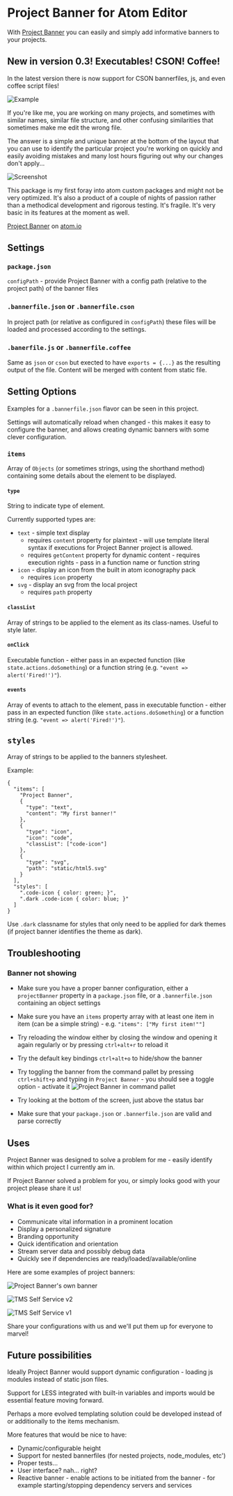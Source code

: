 # Project Banner for Atom Editor

With [Project Banner](https://github.com/elis/project-banner) you can easily and simply add informative banners to your projects.

## New in version 0.3! Executables! CSON! Coffee!

In the latest version there is now support for CSON bannerfiles, js, and even coffee script files!

![Example](http://image.prntscr.com/image/bbd21c2ac1da40d1a09291b453d11ec8.png)

If you're like me, you are working on many projects, and sometimes with similar names, similar file structure, and other confusing similarities that sometimes make me edit the wrong file.

The answer is a simple and unique banner at the bottom of the layout that you can use to identify the particular project you're working on quickly and easily avoiding mistakes and many lost hours figuring out why  our changes don't apply...

![Screenshot](http://image.prntscr.com/image/4ecdaefb84b14734b0617af80a319ea0.png)

This package is my first foray into atom custom packages and might not  be very optimized. It's also a product of a couple of nights of passion rather than a methodical development and rigorous testing. It's fragile. It's very basic in its features at the moment as well.

[Project Banner](https://atom.io/packages/project-banner) on [atom.io](https://atom.io/)

## Settings

### `package.json`

`configPath` - provide Project Banner with a config path (relative to the project path) of the banner files

### `.bannerfile.json` or `.bannerfile.cson`

In project path (or relative as configured in `configPath`) these files will be loaded and processed according to the settings.

### `.banerfile.js` or `.bannerfile.coffee`

Same as `json` or `cson` but exected to have `exports = {...}` as the resulting output of the file.
Content will be merged with content from static file.

## Setting Options

Examples for a `.bannerfile.json` flavor can be seen in this project.

Settings will automatically reload when changed - this makes it easy to configure the banner, and allows creating dynamic banners with some clever configuration.

### `items`

Array of `Objects` (or sometimes strings, using the shorthand method) containing some details about the element to be displayed.

#### `type`

String to indicate type of element.

Currently supported types are:

- `text` - simple text display
  - requires `content` property for plaintext - will use template literal syntax if executions for Project Banner project is allowed.
  - requires `getContent` property for dynamic content - requires execution rights - pass in a function name or function string
- `icon` - display an icon from the built in atom iconography pack
  - requires `icon` property
- `svg` - display an svg from the local project
  - requires `path` property

#### `classList`

Array of strings to be applied to the element as its class-names. Useful to style later.

#### `onClick`

Executable function - either pass in an expected function (like `state.actions.doSomething`) or a function string (e.g. `"event => alert('Fired!')"`).

#### `events`

Array of events to attach to the element, pass in executable function - either pass in an expected function (like `state.actions.doSomething`) or a function string (e.g. `"event => alert('Fired!')"`).

## `styles`

Array of strings to be applied to the banners stylesheet.

Example:

```
{
  "items": [
    "Project Banner",
    {
      "type": "text",
      "content": "My first banner!"
    },
    {
      "type": "icon",
      "icon": "code",
      "classList": ["code-icon"]
    },
    {
      "type": "svg",
      "path": "static/html5.svg"
    }
  ],
  "styles": [
    ".code-icon { color: green; }",
    ".dark .code-icon { color: blue; }"
  ]
}
```

Use `.dark` classname for styles that only need to be applied for dark themes (if project banner identifies the theme as dark).



## Troubleshooting

### Banner not showing

- Make sure you have a proper banner configuration, either a `projectBanner` property in a `package.json` file, or a `.bannerfile.json` containing an object settings

- Make sure you have an `items` property array with at least one item in item (can be a simple string) - e.g. `"items": ["My first item!""]`

- Try reloading the window either by closing the window and opening it again regularly or by pressing `ctrl+alt+r` to reload it

- Try the default key bindings `ctrl+alt+o` to hide/show the banner

- Try toggling the banner from the command pallet by pressing `ctrl+shift+p` and typing in `Project Banner` - you should see a toggle option - activate it
  ![Project Banner in command pallet](http://image.prntscr.com/image/3e73dfd257bb4836b8a5896fa98df465.png)

- Try looking at the bottom of the screen, just above the status bar

- Make sure that your `package.json` or `.bannerfile.json` are valid and parse correctly

## Uses

Project Banner was designed to solve a problem for me - easily identify within which project I currently am in.

If Project Banner solved a problem for you, or simply looks good with your project please share it us!

### What is it even good for?

- Communicate vital information in a prominent location
- Display a personalized signature
- Branding opportunity
- Quick identification and orientation
- Stream server data and possibly debug data
- Quickly see if dependencies are ready/loaded/available/online


Here are some examples of project banners:

![Project Banner's own banner](http://image.prntscr.com/image/0c961448374d43568b7af898104f8da0.png)

![TMS Self Service v2](http://image.prntscr.com/image/434a3110b26f4d53836748f781bce2e1.png)

![TMS Self Service v1](http://image.prntscr.com/image/958bbcc2c39f45689630688a633c6832.png)

Share your configurations with us and we'll put them up for everyone to marvel!

## Future possibilities

Ideally Project Banner would support dynamic configuration - loading js modules instead of static json files.

Support for LESS integrated with built-in variables and imports would be essential feature moving forward.

Perhaps a more evolved templating solution could be developed instead of or additionally to the items mechanism.

More features that would be nice to have:

- Dynamic/configurable height
- Support for nested bannerfiles (for nested projects, node_modules, etc')
- Proper tests...
- User interface? nah... right?
- Reactive banner - enable actions to be initiated from the banner - for example starting/stopping dependency servers and services
